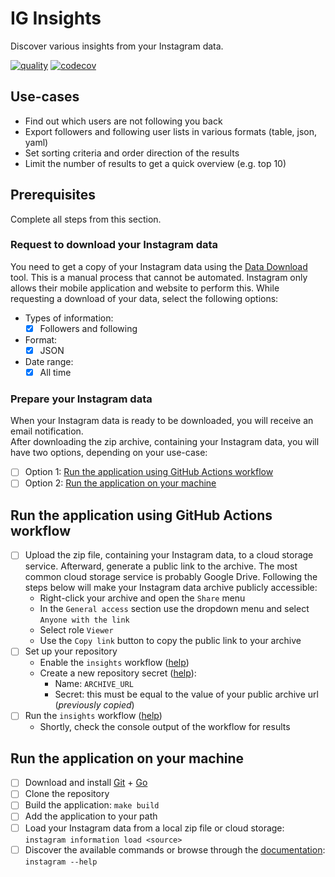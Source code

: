 # IG Insights
Discover various insights from your Instagram data.

[![quality](https://github.com/cecobask/instagram-insights/actions/workflows/quality.yaml/badge.svg)](https://github.com/cecobask/instagram-insights/actions/workflows/quality.yaml)
[![codecov](https://codecov.io/gh/cecobask/instagram-insights/graph/badge.svg)](https://codecov.io/gh/cecobask/instagram-insights)

## Use-cases
- Find out which users are not following you back
- Export followers and following user lists in various formats (table, json, yaml)
- Set sorting criteria and order direction of the results
- Limit the number of results to get a quick overview (e.g. top 10)

## Prerequisites
Complete all steps from this section.

### Request to download your Instagram data
You need to get a copy of your Instagram data using the [Data Download](https://www.instagram.com/download/request) tool. This is a manual process that cannot 
be automated. Instagram only allows their mobile application and website to perform this. While requesting a download of
your data, select the following options:
- Types of information:
  - [x] Followers and following
- Format:
  - [x] JSON
- Date range:
  - [x] All time

### Prepare your Instagram data
When your Instagram data is ready to be downloaded, you will receive an email notification.  
After downloading the zip archive, containing your Instagram data, you will have two options, depending on your use-case:
- [ ] Option 1: [Run the application using GitHub Actions workflow](#run-the-application-using-github-actions-workflow)
- [ ] Option 2: [Run the application on your machine](#run-the-application-on-your-machine)

## Run the application using GitHub Actions workflow
- [ ] Upload the zip file, containing your Instagram data, to a cloud storage service. Afterward, generate a public link to
the archive. The most common cloud storage service is probably Google Drive. Following the steps below will make your 
Instagram data archive publicly accessible:
  - Right-click your archive and open the `Share` menu
  - In the `General access` section use the dropdown menu and select `Anyone with the link`
  - Select role `Viewer`
  - Use the `Copy link` button to copy the public link to your archive
- [ ] Set up your repository
  - Enable the `insights` workflow ([help](https://docs.github.com/en/actions/using-workflows/disabling-and-enabling-a-workflow))
  - Create a new repository secret ([help](https://docs.github.com/en/actions/security-guides/using-secrets-in-github-actions#creating-secrets-for-a-repository)):
    - Name: `ARCHIVE_URL`
    - Secret: this must be equal to the value of your public archive url (_previously copied_)
- [ ] Run the `insights` workflow ([help](https://docs.github.com/en/actions/using-workflows/manually-running-a-workflow))
  - Shortly, check the console output of the workflow for results

## Run the application on your machine
- [ ] Download and install [Git](https://git-scm.com/downloads) + [Go](https://go.dev/doc/install)
- [ ] Clone the repository
- [ ] Build the application: `make build`
- [ ] Add the application to your path
- [ ] Load your Instagram data from a local zip file or cloud storage: `instagram information load <source>`
- [ ] Discover the available commands or browse through the [documentation](docs/instagram.md): `instagram --help`
